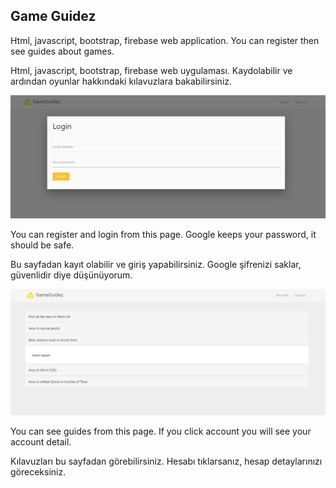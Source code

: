 ## Game Guidez

Html, javascript, bootstrap, firebase web application. You can register then see guides about games.

Html, javascript, bootstrap, firebase web uygulaması. Kaydolabilir ve ardından oyunlar hakkındaki kılavuzlara bakabilirsiniz.

<p align="center">
  <img src="doc/test1.JPG">
</p>

You can register and login from this page. Google keeps your password, it should be safe.

Bu sayfadan kayıt olabilir ve giriş yapabilirsiniz. Google şifrenizi saklar, güvenlidir diye düşünüyorum.

<p align="center">
  <img src="doc/test2.JPG">
</p>

You can see guides from this page. If you click account you will see your account detail.

Kılavuzları bu sayfadan görebilirsiniz. Hesabı tıklarsanız, hesap detaylarınızı göreceksiniz.
